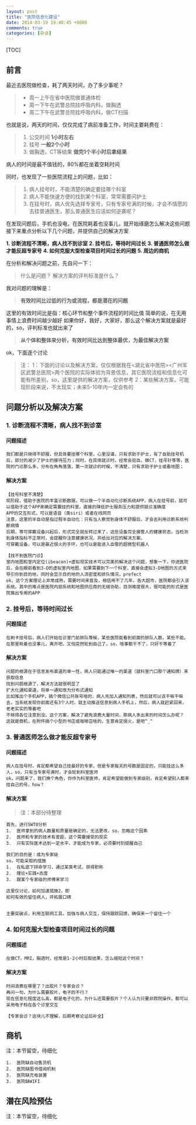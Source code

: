 ```yaml
---
layout: post
title: "医院信息化建设"
date: 2014-03-19 19:48:45 +0800
comments: true
categories: [杂谈]
---
```





[TOC]

##  **前言**

最近去医院做检查，耗了两天时间，办了多少事呢？

>*   周一上午在省中医院做普通体检
>*   周一下午在武警总院挂呼吸内科，做胸透
>*   周二下午在武警总院挂呼吸内科，做CT扫描

也就是说，两天的时间，仅仅完成了病前准备工作，时间主要耗费在：

>   1.  公交时间
**1小时左右**
>   2.  挂号
**一般2个小时**
>   3.  做胸透，CT等结果
**做完1个半小时后拿结果**


病人的时间是最不值钱的，80%都在坐着空耗时间

同时，也发现了一些医院流程上的问题，比如：
>   1.  病人挂号时，不能清楚的确定要挂哪个科室
>   2.  病人不能快速方便的找到某个科室，常常需要问护士
>   3.  在挂号时，病人优先选择专家号，只有专家号满的时候，才会不情愿的去挂普通医生，那么普通医生应该如何逆袭呢？

在发现问题后，手机也没电，在医院耗着也没事儿，就开始琢磨怎么解决这些问题
接下来重点分析以下几个问题，并提供自己的解决方案

**1.  诊断流程不清晰，病人找不到诊室**
**2.  挂号后，等待时间过长**
**3.  普通医师怎么做才能反超专家号**
**4.  如何克服大型检查项目时间过长的问题**
**5.  周边的商机**

在分析和解决问题之前，先自问一下：
>   什么是问题？
>   解决方案的评判标准是什么？

我对问题的理解是：

>   **有效时间比过低的行为或流程，都是潜在的问题**

这里的有效时间比是指：核心环节和整个事件流程的时间比值
简单的说，在无用事情上浪费时间越少越好
如果你好，我好，大家好，那么这个解决方案就是最好的，so，评判标准也就出来了

>   **从个体和整体来分析，有效时间比达到整体最优，为最佳解决方案**

ok，下面逐个讨论
>   注：
>   1：下面的讨论以及解决方案，仅仅根据我在<湖北省中医院><广州军区武警总医院>两个医院的实际体验为背景信息，其它医院流程和信息化可能有所差别，so，这里提供的解决方案，仅供参考
>   2：某些解决方案，可能现阶段来说，不太现实；未来5-10年内一定会有的


##  **问题分析以及解决方案**

###  **1.  诊断流程不清晰，病人找不到诊室**
#### 问题描述
    我们都是只晓得不舒服，但具体要挂哪个科室，心里没谱，只有求助于护士，有了自助挂号机后，部分的减少了护士的接待压力；同时，在具体就诊时，经常会验血，做CT，挂吊针等等，医院的门诊那么多，分布在角角落落，第一次就诊的时候，不清楚，只有求助于护士或看地图；
    
#### 解决方案
    【挂号科室不清楚】
    现阶段，借助于医院的丰富诊断数据，可以做一个半自动化诊断系统APP，病人在挂号前，就可以借助于这个APP来确定需要挂的科室，直接的降低护士服务压力和提供就诊准确度
    APP的交互形式，可以是语音（类siri）或者在线网页
    注意，这里的半自动是指过程半自动化：只有当人察觉到身体不舒服后，才会去利用诊断系统判断病情
    后期，等可穿戴设备兴起后，形式完全就反转过来了，这些设备完全接管人的健康状态，当检测到身体指标不正常时，会提醒你注意健康状况，并给出对应的解决方案。
    可穿戴设备，可以是最近很火的手环，也可以是能进入血管的超微型机器人
    
    【找不到医院门诊】
    室内地图和室内定位(ibeacon)+虚拟现实技术可以完美的解决这个问题，想象一下，你进医院后，会在眼前看到3-D的虚拟室内地图，如果需要到下一个科室，直接会虚拟3-D地图的方式来导引你到目的地，同时会显示目的地的人流密度和排队情况，prefect
    ok，这个方案理论上非常成熟，需要时间来普及，相信用不了几年，各大超市，医院都会引入该系统。其中的难点是医院内部系统和地图供应商的无缝协助，目测难度很大，很可能的形式是医院推出专用的APP

###  **2.  挂号后，等待时间过长**
#### 问题描述
    在刷卡挂号后，病人们开始在诊室门前排队等候，某些医院能看到前面的排队人数，某些不能。在那里耗着也没事儿，离开吧，又怕突然轮到自己了，so，啥事都干不了，只好干等着了
    
#### 解决方案
    问题的根源在于信息发布渠道的单一性，病人只能通过唯一的渠道（就科室门口那个通知牌）来获取信息
    找到问题根源了，解决方法就很明显了
    扩大化通知渠道，将单一通知改为分布式通知
    比如推出个手机APP，搞个微信公共账号啥的，病人先加入通知列表，然后就可以该干嘛干嘛去，当系统发现你前面还有3个人时，就主动推送信息到病人手机上，然后，病人就赶紧回来，老老实实的等着吧
    不晓得各位注意到没，这个方案，解决了避免浪费大量时间，那病人多出来的时间怎么办呢？
    这就是商机，在附件搞个小型的书店或咖啡店啥的，生意肯定很火，是吧^_^

###  **3.  普通医师怎么做才能反超专家号**
#### 问题描述
    病人在挂号时，肯定都希望自己挂最好的专家，但是专家每天的号数是固定的，只能挂这么多人，so，只有当专家号满时，才会轮到科室医师
    ok，问题来了，我们换个角色，你作为科室医师，肯定希望能做到专家级别，肯定希望别人都来挂自己的号，how？

#### 解决方案

>注：本部分待整理

    首先，进行SWTO分析
    1.  医师拿到的病人数量和质量是确定的，无法更改，so，忽略这个因素
    2.  医师和专家的技术有差距，这个需要接受的现实
    3.  只有实际医术达到一定水平，才能成为专家，必须要时刻提醒自己
    
    我们的目的是：成为专家级
    so，可能采取的措施
    1.  在私底下拼命学习，通过某类考试，获得职称
    2.  理论+实践+态度
    3.  跟某个专家级的师傅来学习
    
    这里仅讨论，如何加速措施2，即
    如何有效的留住病人，并拓展口碑
    
    
    主要突破点，利用互联网工具，加强与病人交互，保持跟踪回馈，确保来一个留住一个
    
    

###  **4.  如何克服大型检查项目时间过长的问题**
#### 问题描述
    在做CT，MRI，胸透时，经常是1-2小时后取结果，怎么缩短这个时间？
    
#### 解决方案
    时间浪费在哪里了？出胶片？专家会诊？
    再问一句，为什么需要胶片，电子的不行？
    现在信息化程度这么高，都是电子化的，为什么还需要胶片？个人认为只要非跨院操作，都可以采用电子档在各个诊室交互

    【专家会诊？这块儿不理解，后期考察论证后补全】

## **商机**
 注：本节留空，待细化


    1.  医院缺自动售货机
    2.  医院缺图书借阅机制
    3.  医院缺充电装置
    3.  医院缺WIFI
    
## **潜在风险预估**
 注：本节留空，待细化


